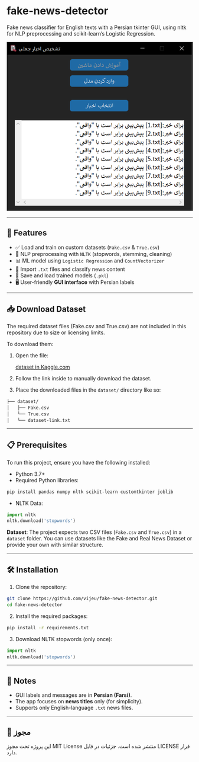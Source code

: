 # fake-news-detector

Fake news classifier for English texts with a Persian tkinter GUI, using nltk for NLP preprocessing and scikit-learn’s Logistic Regression.

<div align="center">

![تصویر برنامه](./screenshots/4.1.png)

</div>

---

## :dart: Features

- ✅ Load and train on custom datasets (`Fake.csv` & `True.csv`)
- 🧠 NLP preprocessing with `NLTK` (stopwords, stemming, cleaning)
- 📊 ML model using `Logistic Regression` and `CountVectorizer`
- 📂 Import `.txt` files and classify news content
- 💾 Save and load trained models (`.pkl`)
- 🖥️ User-friendly **GUI interface** with Persian labels

---

## :inbox_tray: Download Dataset
The required dataset files (Fake.csv and True.csv) are not included in this repository due to size or licensing limits.

To download them:

1. Open the file:

    [dataset in Kaggle.com](https://www.kaggle.com/datasets/clmentbisaillon/fake-and-real-news-dataset)

2. Follow the link inside to manually download the dataset.

3. Place the downloaded files in the `dataset/` directory like so:

```bash
├── dataset/
│   ├── Fake.csv
│   └── True.csv
│   └── dataset-link.txt
```

---

## :clipboard: Prerequisites

To run this project, ensure you have the following installed:
- Python 3.7+
- Required Python libraries:
```bash
pip install pandas numpy nltk scikit-learn customtkinter joblib
```
- NLTK Data:
```python
import nltk
nltk.download('stopwords')
```
**Dataset**: The project expects two CSV files (`Fake.csv` and `True.csv`) in a `dataset` folder. You can use datasets like the Fake and Real News Dataset or provide your own with similar structure.

---

## :hammer_and_wrench: Installation

1. Clone the repository:

```bash
git clone https://github.com/vijeu/fake-news-detector.git
cd fake-news-detector
```

2. Install the required packages:

```bash
pip install -r requirements.txt
```

3. Download NLTK stopwords (only once):

```python
import nltk
nltk.download('stopwords')
```

---

## :pushpin: Notes
- GUI labels and messages are in **Persian (Farsi)**.
- The app focuses on **news titles** only (for simplicity).
- Supports only English-language `.txt` news files.

---

## :page_facing_up: مجوز
این پروژه تحت مجوز MIT License منتشر شده است. جزئیات در فایل LICENSE قرار دارد.